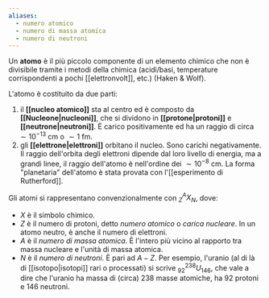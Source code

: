```yaml
---
aliases:
  - numero atomico
  - numero di massa atomica
  - numero di neutroni
---
```

Un **atomo** è il più piccolo componente di un elemento chimico che non è divisibile tramite i metodi della chimica (acidi/basi, temperature corrispondenti a pochi [[elettronvolt]], etc.) (Haken & Wolf).

L'atomo è costituito da due parti:
1. il **[[nucleo atomico]]** sta al centro ed è composto da **[[Nucleone|nucleoni]]**, che si dividono in **[[protone|protoni]]** e **[[neutrone|neutroni]]**. È carico positivamente ed ha un raggio di circa $\sim10^{-13}$ cm o $\sim1$ fm.
2. gli **[[elettrone|elettroni]]** orbitano il nucleo. Sono carichi negativamente. Il raggio dell'orbita degli elettroni dipende dal loro livello di energia, ma a grandi linee, il raggio dell'atomo è nell'ordine dei $\sim10^{-8}$ cm.
La forma "planetaria" dell'atomo è stata provata con l'[[esperimento di Rutherford]].

Gli atomi si rappresentano convenzionalmente con $_{Z}^{A}X_{N}$, dove:
- $X$ è il simbolo chimico.
- $Z$ è il numero di protoni, detto *numero atomico* o *carica nucleare*. In un atomo neutro, è anche il numero di elettroni.
- $A$ è il *numero di massa atomica*. È l'intero più vicino al rapporto tra massa nucleare e l'unità di massa atomica.
- $N$ è il *numero di neutroni*. È pari ad $A - Z$.
Per esempio, l'uranio (al di là di [[isotopo|isotopi]] rari o processati) si scrive $_{92}^{238}U_{146}$, che vale a dire che l'uranio ha massa di (circa) 238 masse atomiche, ha 92 protoni e 146 neutroni.
